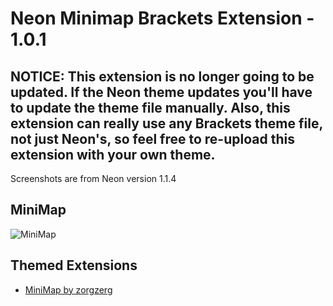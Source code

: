 Neon Minimap Brackets Extension - 1.0.1
=========

## NOTICE: This extension is no longer going to be updated. If the Neon theme updates you'll have to update the theme file manually. Also, this extension can really use any Brackets theme file, not just Neon's, so feel free to re-upload this extension with your own theme.

Screenshots are from Neon version 1.1.4

## MiniMap
![MiniMap](https://github.com/dustindowell22/neon-minimap-brackets-extension/blob/master/preview/minimap.png)

## Themed Extensions
+ [MiniMap by zorgzerg](https://github.com/zorgzerg/brackets-minimap)
